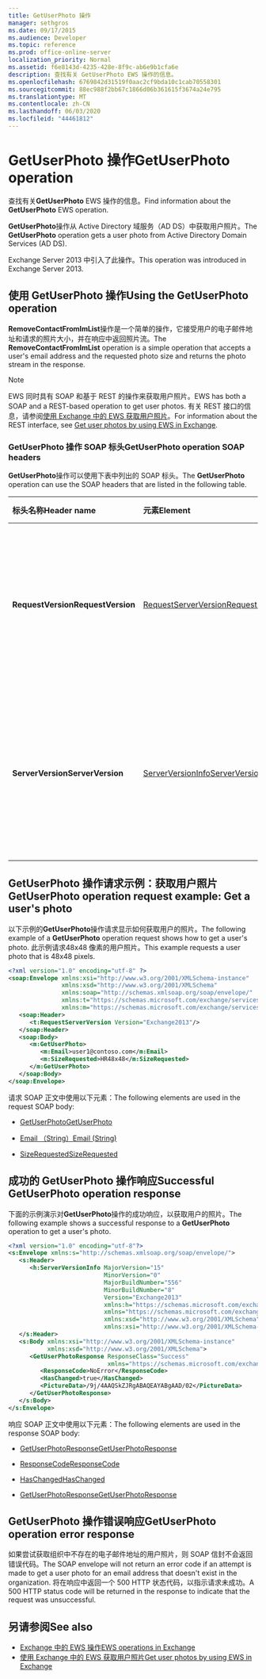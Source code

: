 ```yaml
---
title: GetUserPhoto 操作
manager: sethgros
ms.date: 09/17/2015
ms.audience: Developer
ms.topic: reference
ms.prod: office-online-server
localization_priority: Normal
ms.assetid: f6e8143d-4235-428e-8f9c-ab6e9b1cfa6e
description: 查找有关 GetUserPhoto EWS 操作的信息。
ms.openlocfilehash: 6769842d31519f0aac2cf9bda10c1cab70558301
ms.sourcegitcommit: 88ec988f2bb67c1866d06b361615f3674a24e795
ms.translationtype: MT
ms.contentlocale: zh-CN
ms.lasthandoff: 06/03/2020
ms.locfileid: "44461812"
---
```

# <a name="getuserphoto-operation"></a><span data-ttu-id="04b94-103">GetUserPhoto 操作</span><span class="sxs-lookup"><span data-stu-id="04b94-103">GetUserPhoto operation</span></span>

<span data-ttu-id="04b94-104">查找有关**GetUserPhoto** EWS 操作的信息。</span><span class="sxs-lookup"><span data-stu-id="04b94-104">Find information about the **GetUserPhoto** EWS operation.</span></span> 
  
<span data-ttu-id="04b94-105">**GetUserPhoto**操作从 Active Directory 域服务（AD DS）中获取用户照片。</span><span class="sxs-lookup"><span data-stu-id="04b94-105">The **GetUserPhoto** operation gets a user photo from Active Directory Domain Services (AD DS).</span></span> 
  
<span data-ttu-id="04b94-106">Exchange Server 2013 中引入了此操作。</span><span class="sxs-lookup"><span data-stu-id="04b94-106">This operation was introduced in Exchange Server 2013.</span></span>
  
## <a name="using-the-getuserphoto-operation"></a><span data-ttu-id="04b94-107">使用 GetUserPhoto 操作</span><span class="sxs-lookup"><span data-stu-id="04b94-107">Using the GetUserPhoto operation</span></span>

<span data-ttu-id="04b94-108">**RemoveContactFromImList**操作是一个简单的操作，它接受用户的电子邮件地址和请求的照片大小，并在响应中返回照片流。</span><span class="sxs-lookup"><span data-stu-id="04b94-108">The **RemoveContactFromImList** operation is a simple operation that accepts a user's email address and the requested photo size and returns the photo stream in the response.</span></span> 
  
> [!NOTE]
> <span data-ttu-id="04b94-109">EWS 同时具有 SOAP 和基于 REST 的操作来获取用户照片。</span><span class="sxs-lookup"><span data-stu-id="04b94-109">EWS has both a SOAP and a REST-based operation to get user photos.</span></span> <span data-ttu-id="04b94-110">有关 REST 接口的信息，请参阅[使用 Exchange 中的 EWS 获取用户照片](https://msdn.microsoft.com/library/f86d1099-1f57-47dc-abf2-4d5ae4e900a9%28Office.15%29.aspx)。</span><span class="sxs-lookup"><span data-stu-id="04b94-110">For information about the REST interface, see [Get user photos by using EWS in Exchange](https://msdn.microsoft.com/library/f86d1099-1f57-47dc-abf2-4d5ae4e900a9%28Office.15%29.aspx).</span></span> 
  
### <a name="getuserphoto-operation-soap-headers"></a><span data-ttu-id="04b94-111">GetUserPhoto 操作 SOAP 标头</span><span class="sxs-lookup"><span data-stu-id="04b94-111">GetUserPhoto operation SOAP headers</span></span>

<span data-ttu-id="04b94-112">**GetUserPhoto**操作可以使用下表中列出的 SOAP 标头。</span><span class="sxs-lookup"><span data-stu-id="04b94-112">The **GetUserPhoto** operation can use the SOAP headers that are listed in the following table.</span></span> 
  
|<span data-ttu-id="04b94-113">**标头名称**</span><span class="sxs-lookup"><span data-stu-id="04b94-113">**Header name**</span></span>|<span data-ttu-id="04b94-114">**元素**</span><span class="sxs-lookup"><span data-stu-id="04b94-114">**Element**</span></span>|<span data-ttu-id="04b94-115">**说明**</span><span class="sxs-lookup"><span data-stu-id="04b94-115">**Description**</span></span>|
|:-----|:-----|:-----|
|<span data-ttu-id="04b94-116">**RequestVersion**</span><span class="sxs-lookup"><span data-stu-id="04b94-116">**RequestVersion**</span></span> <br/> |[<span data-ttu-id="04b94-117">RequestServerVersion</span><span class="sxs-lookup"><span data-stu-id="04b94-117">RequestServerVersion</span></span>](requestserverversion.md) <br/> |<span data-ttu-id="04b94-118">标识操作请求的架构版本。</span><span class="sxs-lookup"><span data-stu-id="04b94-118">Identifies the schema version for the operation request.</span></span> <span data-ttu-id="04b94-119">此标头适用于请求。</span><span class="sxs-lookup"><span data-stu-id="04b94-119">This header is applicable to a request.</span></span>  <br/> |
|<span data-ttu-id="04b94-120">**ServerVersion**</span><span class="sxs-lookup"><span data-stu-id="04b94-120">**ServerVersion**</span></span> <br/> |[<span data-ttu-id="04b94-121">ServerVersionInfo</span><span class="sxs-lookup"><span data-stu-id="04b94-121">ServerVersionInfo</span></span>](serverversioninfo.md) <br/> |<span data-ttu-id="04b94-122">标识响应请求的服务器版本。</span><span class="sxs-lookup"><span data-stu-id="04b94-122">Identifies the version of the server that responded to the request.</span></span> <span data-ttu-id="04b94-123">此标头适用于响应。</span><span class="sxs-lookup"><span data-stu-id="04b94-123">This header is applicable to a response.</span></span>  <br/> |
   
## <a name="getuserphoto-operation-request-example-get-a-users-photo"></a><span data-ttu-id="04b94-124">GetUserPhoto 操作请求示例：获取用户照片</span><span class="sxs-lookup"><span data-stu-id="04b94-124">GetUserPhoto operation request example: Get a user's photo</span></span>

<span data-ttu-id="04b94-125">以下示例的**GetUserPhoto**操作请求显示如何获取用户的照片。</span><span class="sxs-lookup"><span data-stu-id="04b94-125">The following example of a **GetUserPhoto** operation request shows how to get a user's photo.</span></span> <span data-ttu-id="04b94-126">此示例请求48x48 像素的用户照片。</span><span class="sxs-lookup"><span data-stu-id="04b94-126">This example requests a user photo that is 48x48 pixels.</span></span> 
  
```XML
<?xml version="1.0" encoding="utf-8" ?>
<soap:Envelope xmlns:xsi="http://www.w3.org/2001/XMLSchema-instance"
               xmlns:xsd="http://www.w3.org/2001/XMLSchema"
               xmlns:soap="http://schemas.xmlsoap.org/soap/envelope/"
               xmlns:t="https://schemas.microsoft.com/exchange/services/2006/types"
               xmlns:m="https://schemas.microsoft.com/exchange/services/2006/messages">
   <soap:Header>
      <t:RequestServerVersion Version="Exchange2013"/>
   </soap:Header>
   <soap:Body>
      <m:GetUserPhoto>
         <m:Email>user1@contoso.com</m:Email>
         <m:SizeRequested>HR48x48</m:SizeRequested>
      </m:GetUserPhoto>
   </soap:Body>
</soap:Envelope>
```

<span data-ttu-id="04b94-127">请求 SOAP 正文中使用以下元素：</span><span class="sxs-lookup"><span data-stu-id="04b94-127">The following elements are used in the request SOAP body:</span></span>
  
- [<span data-ttu-id="04b94-128">GetUserPhoto</span><span class="sxs-lookup"><span data-stu-id="04b94-128">GetUserPhoto</span></span>](getuserphoto.md)
    
- [<span data-ttu-id="04b94-129">Email （String）</span><span class="sxs-lookup"><span data-stu-id="04b94-129">Email (String)</span></span>](email-string.md)
    
- [<span data-ttu-id="04b94-130">SizeRequested</span><span class="sxs-lookup"><span data-stu-id="04b94-130">SizeRequested</span></span>](sizerequested.md)
    
## <a name="successful-getuserphoto-operation-response"></a><span data-ttu-id="04b94-131">成功的 GetUserPhoto 操作响应</span><span class="sxs-lookup"><span data-stu-id="04b94-131">Successful GetUserPhoto operation response</span></span>

<span data-ttu-id="04b94-132">下面的示例演示对**GetUserPhoto**操作的成功响应，以获取用户的照片。</span><span class="sxs-lookup"><span data-stu-id="04b94-132">The following example shows a successful response to a **GetUserPhoto** operation to get a user's photo.</span></span> 
  
```XML
<?xml version="1.0" encoding="utf-8"?>
<s:Envelope xmlns:s="http://schemas.xmlsoap.org/soap/envelope/">
   <s:Header>
      <h:ServerVersionInfo MajorVersion="15" 
                           MinorVersion="0" 
                           MajorBuildNumber="556" 
                           MinorBuildNumber="8" 
                           Version="Exchange2013" 
                           xmlns:h="https://schemas.microsoft.com/exchange/services/2006/types" 
                           xmlns="https://schemas.microsoft.com/exchange/services/2006/types" 
                           xmlns:xsd="http://www.w3.org/2001/XMLSchema" 
                           xmlns:xsi="http://www.w3.org/2001/XMLSchema-instance"/>
   </s:Header>
   <s:Body xmlns:xsi="http://www.w3.org/2001/XMLSchema-instance" 
           xmlns:xsd="http://www.w3.org/2001/XMLSchema">
      <GetUserPhotoResponse ResponseClass="Success" 
                            xmlns="https://schemas.microsoft.com/exchange/services/2006/messages">
         <ResponseCode>NoError</ResponseCode>
         <HasChanged>true</HasChanged>
         <PictureData>/9j/4AAQSkZJRgABAQEAYABgAAD/02</PictureData>
      </GetUserPhotoResponse>
   </s:Body>
</s:Envelope>

```

<span data-ttu-id="04b94-133">响应 SOAP 正文中使用以下元素：</span><span class="sxs-lookup"><span data-stu-id="04b94-133">The following elements are used in the response SOAP body:</span></span>
  
- [<span data-ttu-id="04b94-134">GetUserPhotoResponse</span><span class="sxs-lookup"><span data-stu-id="04b94-134">GetUserPhotoResponse</span></span>](getuserphotoresponse.md)
    
- [<span data-ttu-id="04b94-135">ResponseCode</span><span class="sxs-lookup"><span data-stu-id="04b94-135">ResponseCode</span></span>](responsecode.md)
    
- [<span data-ttu-id="04b94-136">HasChanged</span><span class="sxs-lookup"><span data-stu-id="04b94-136">HasChanged</span></span>](haschanged.md)
    
- [<span data-ttu-id="04b94-137">GetUserPhotoResponse</span><span class="sxs-lookup"><span data-stu-id="04b94-137">GetUserPhotoResponse</span></span>](getuserphotoresponse.md)
    
## <a name="getuserphoto-operation-error-response"></a><span data-ttu-id="04b94-138">GetUserPhoto 操作错误响应</span><span class="sxs-lookup"><span data-stu-id="04b94-138">GetUserPhoto operation error response</span></span>

<span data-ttu-id="04b94-139">如果尝试获取组织中不存在的电子邮件地址的用户照片，则 SOAP 信封不会返回错误代码。</span><span class="sxs-lookup"><span data-stu-id="04b94-139">The SOAP envelope will not return an error code if an attempt is made to get a user photo for an email address that doesn't exist in the organization.</span></span> <span data-ttu-id="04b94-140">将在响应中返回一个 500 HTTP 状态代码，以指示请求未成功。</span><span class="sxs-lookup"><span data-stu-id="04b94-140">A 500 HTTP status code will be returned in the response to indicate that the request was unsuccessful.</span></span> 
  
## <a name="see-also"></a><span data-ttu-id="04b94-141">另请参阅</span><span class="sxs-lookup"><span data-stu-id="04b94-141">See also</span></span>

- [<span data-ttu-id="04b94-142">Exchange 中的 EWS 操作</span><span class="sxs-lookup"><span data-stu-id="04b94-142">EWS operations in Exchange</span></span>](ews-operations-in-exchange.md)   
- [<span data-ttu-id="04b94-143">使用 Exchange 中的 EWS 获取用户照片</span><span class="sxs-lookup"><span data-stu-id="04b94-143">Get user photos by using EWS in Exchange</span></span>](https://msdn.microsoft.com/library/f86d1099-1f57-47dc-abf2-4d5ae4e900a9%28Office.15%29.aspx)
    

